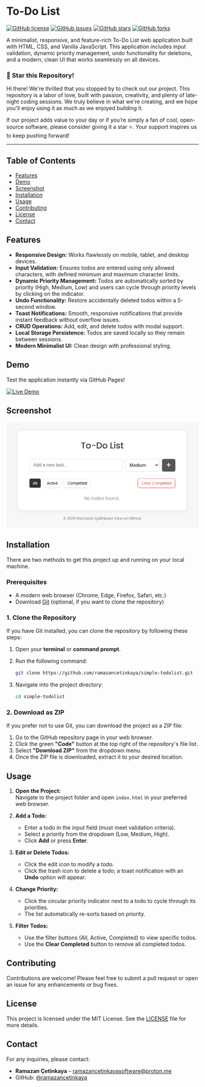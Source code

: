 # To-Do List

[![GitHub license](https://img.shields.io/github/license/ramazancetinkaya/simple-todolist.svg)](LICENSE)
[![GitHub issues](https://img.shields.io/github/issues/ramazancetinkaya/simple-todolist)](https://github.com/ramazancetinkaya/simple-todolist/issues)
[![GitHub stars](https://img.shields.io/github/stars/ramazancetinkaya/simple-todolist)](https://github.com/ramazancetinkaya/simple-todolist/stargazers)
[![GitHub forks](https://img.shields.io/github/forks/ramazancetinkaya/simple-todolist)](https://github.com/ramazancetinkaya/simple-todolist/network)

A minimalist, responsive, and feature-rich To-Do List web application built with HTML, CSS, and Vanilla JavaScript. This application includes input validation, dynamic priority management, undo functionality for deletions, and a modern, clean UI that works seamlessly on all devices.

### 🌟 Star this Repository!

Hi there! We're thrilled that you stopped by to check out our project. This repository is a labor of love, built with passion, creativity, and plenty of late-night coding sessions. We truly believe in what we're creating, and we hope you'll enjoy using it as much as we enjoyed building it.

If our project adds value to your day or if you’re simply a fan of cool, open-source software, please consider giving it a star ⭐. Your support inspires us to keep pushing forward!

---

## Table of Contents

- [Features](#features)
- [Demo](#demo)
- [Screenshot](#screenshot)
- [Installation](#installation)
- [Usage](#usage)
- [Contributing](#contributing)
- [License](#license)
- [Contact](#contact)

## Features

- **Responsive Design:** Works flawlessly on mobile, tablet, and desktop devices.
- **Input Validation:** Ensures todos are entered using only allowed characters, with defined minimum and maximum character limits.
- **Dynamic Priority Management:** Todos are automatically sorted by priority (High, Medium, Low) and users can cycle through priority levels by clicking on the indicator.
- **Undo Functionality:** Restore accidentally deleted todos within a 5-second window.
- **Toast Notifications:** Smooth, responsive notifications that provide instant feedback without overflow issues.
- **CRUD Operations:** Add, edit, and delete todos with modal support.
- **Local Storage Persistence:** Todos are saved locally so they remain between sessions.
- **Modern Minimalist UI:** Clean design with professional styling.

## Demo

Test the application instantly via GitHub Pages!

[![Live Demo](https://img.shields.io/badge/Live%20Demo-Click%20Here-blue?style=for-the-badge)](https://ramazancetinkaya.github.io/simple-todolist/)

## Screenshot

<p align="center">
  <a href="https://github.com/ramazancetinkaya/simple-todolist">
    <img src="todolist.png" alt="screenshot">
  </a>
</p>

## Installation

There are two methods to get this project up and running on your local machine.

### Prerequisites

- A modern web browser (Chrome, Edge, Firefox, Safari, etc.)
- Download [Git](https://git-scm.com/) (optional, if you want to clone the repository)

### 1. Clone the Repository

If you have Git installed, you can clone the repository by following these steps:

1. Open your **terminal** or **command prompt**.

2. Run the following command:
   
    ```bash
    git clone https://github.com/ramazancetinkaya/simple-todolist.git
    ```

4. Navigate into the project directory:

    ```bash
    cd simple-todolist
    ```

### 2. Download as ZIP

If you prefer not to use Git, you can download the project as a ZIP file:

1. Go to the GitHub repository page in your web browser.
2. Click the green **"Code"** button at the top right of the repository's file list.
3. Select **"Download ZIP"** from the dropdown menu.
4. Once the ZIP file is downloaded, extract it to your desired location.

## Usage

1. **Open the Project:**  
   Navigate to the project folder and open `index.html` in your preferred web browser.

2. **Add a Todo:**  
   - Enter a todo in the input field (must meet validation criteria).  
   - Select a priority from the dropdown (Low, Medium, High).  
   - Click **Add** or press **Enter**.

3. **Edit or Delete Todos:**  
   - Click the edit icon to modify a todo.  
   - Click the trash icon to delete a todo; a toast notification with an **Undo** option will appear.

4. **Change Priority:**  
   - Click the circular priority indicator next to a todo to cycle through its priorities.  
   - The list automatically re-sorts based on priority.

5. **Filter Todos:**  
   - Use the filter buttons (All, Active, Completed) to view specific todos.  
   - Use the **Clear Completed** button to remove all completed todos.

## Contributing

Contributions are welcome! Please feel free to submit a pull request or open an issue for any enhancements or bug fixes.

## License

This project is licensed under the MIT License. See the [LICENSE](LICENSE) file for more details.

## Contact

For any inquiries, please contact:

- **Ramazan Çetinkaya** – [ramazancetinkayasoftware@proton.me](mailto:ramazancetinkayasoftware@proton.me)
- GitHub: [@ramazancetinkaya](https://github.com/ramazancetinkaya)
